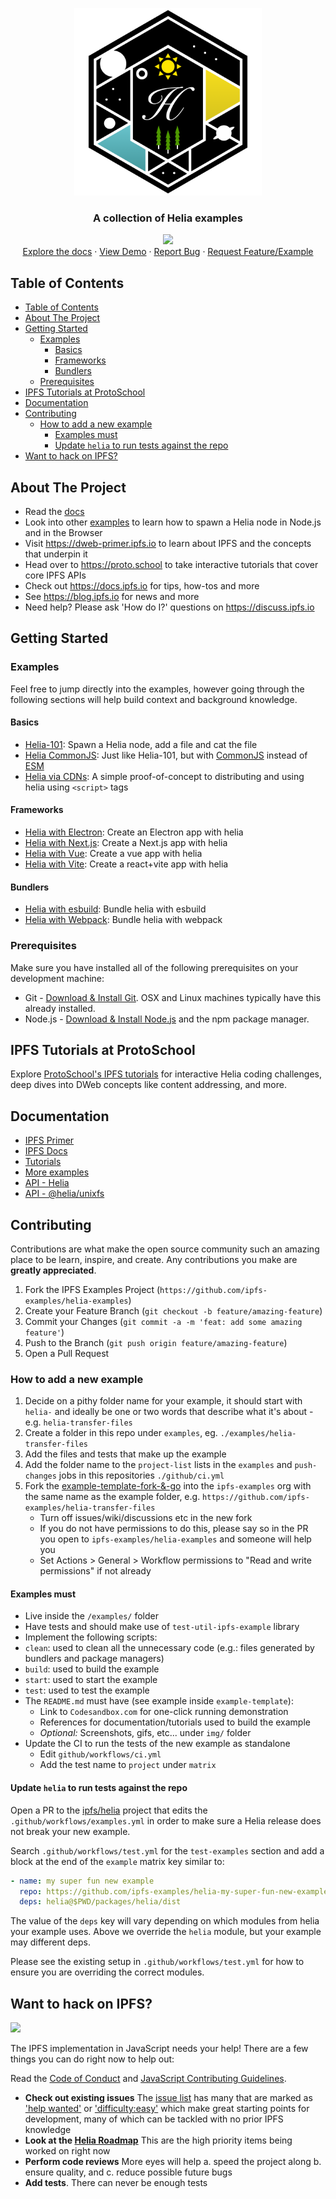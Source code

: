 <p align="center">
  <a href="https://github.com/ipfs/helia" title="Helia">
    <img src="https://raw.githubusercontent.com/ipfs/helia/main/assets/helia.png" alt="Helia logo" width="300" />
  </a>
</p>

<h3 align="center">A collection of Helia examples</h3>

<p align="center">
  <img src="https://raw.githubusercontent.com/jlord/forkngo/gh-pages/badges/cobalt.png" width="200">
  <br>
  <a href="https://ipfs.github.io/helia/modules/helia.html">Explore the docs</a>
  ·
  <a href="https://codesandbox.io/">View Demo</a>
  ·
  <a href="https://github.com/ipfs-examples/helia-examples/issues">Report Bug</a>
  ·
  <a href="https://github.com/ipfs-examples/helia-examples/issues">Request Feature/Example</a>
</p>

## Table of Contents

- [Table of Contents](#table-of-contents)
- [About The Project](#about-the-project)
- [Getting Started](#getting-started)
  - [Examples](#examples)
    - [Basics](#basics)
    - [Frameworks](#frameworks)
    - [Bundlers](#bundlers)
  - [Prerequisites](#prerequisites)
- [IPFS Tutorials at ProtoSchool](#ipfs-tutorials-at-protoschool)
- [Documentation](#documentation)
- [Contributing](#contributing)
  - [How to add a new example](#how-to-add-a-new-example)
    - [Examples must](#examples-must)
    - [Update `helia` to run tests against the repo](#update-helia-to-run-tests-against-the-repo)
- [Want to hack on IPFS?](#want-to-hack-on-ipfs)

## About The Project

- Read the [docs](https://ipfs.github.io/helia/modules/helia.html)
- Look into other [examples](https://github.com/ipfs-examples/helia-examples) to learn how to spawn a Helia node in Node.js and in the Browser
- Visit https://dweb-primer.ipfs.io to learn about IPFS and the concepts that underpin it
- Head over to https://proto.school to take interactive tutorials that cover core IPFS APIs
- Check out https://docs.ipfs.io for tips, how-tos and more
- See https://blog.ipfs.io for news and more
- Need help? Please ask 'How do I?' questions on https://discuss.ipfs.io

## Getting Started

### Examples

Feel free to jump directly into the examples, however going through the following sections will help build context and background knowledge.

#### Basics

- [Helia-101](/examples/helia-101/): Spawn a Helia node, add a file and cat the file
- [Helia CommonJS](/examples/helia-cjs/): Just like Helia-101, but with [CommonJS](https://en.wikipedia.org/wiki/CommonJS) instead of [ESM](https://developer.mozilla.org/en-US/docs/Web/JavaScript/Guide/Modules)
- [Helia via CDNs](/examples/helia-script-tag/): A simple proof-of-concept to distributing and using helia using `<script>` tags

#### Frameworks

- [Helia with Electron](/examples/helia-electron/): Create an Electron app with helia
- [Helia with Next.js](/examples/helia-nextjs/): Create a Next.js app with helia
- [Helia with Vue](/examples/helia-vue/): Create a vue app with helia
- [Helia with Vite](/examples/helia-vite/): Create a react+vite app with helia

#### Bundlers

- [Helia with esbuild](/examples/helia-esbuild/): Bundle helia with esbuild
- [Helia with Webpack](/examples/helia-webpack/): Bundle helia with webpack
### Prerequisites

Make sure you have installed all of the following prerequisites on your development machine:

- Git - [Download & Install Git](https://git-scm.com/downloads). OSX and Linux machines typically have this already installed.
- Node.js - [Download & Install Node.js](https://nodejs.org/en/download/) and the npm package manager.

## IPFS Tutorials at ProtoSchool

Explore [ProtoSchool's IPFS tutorials](https://proto.school/#/tutorials?course=ipfs) for interactive Helia coding challenges, deep dives into DWeb concepts like content addressing, and more.

## Documentation

- [IPFS Primer](https://dweb-primer.ipfs.io/)
- [IPFS Docs](https://docs.ipfs.io/)
- [Tutorials](https://proto.school)
- [More examples](https://github.com/ipfs-examples/helia-examples)
- [API - Helia](https://ipfs.github.io/helia/modules/helia.html)
- [API - @helia/unixfs](https://ipfs.github.io/helia-unixfs/modules/helia.html)

## Contributing

Contributions are what make the open source community such an amazing place to be learn, inspire, and create. Any contributions you make are **greatly appreciated**.

1. Fork the IPFS Examples Project (`https://github.com/ipfs-examples/helia-examples`)
2. Create your Feature Branch (`git checkout -b feature/amazing-feature`)
3. Commit your Changes (`git commit -a -m 'feat: add some amazing feature'`)
4. Push to the Branch (`git push origin feature/amazing-feature`)
5. Open a Pull Request

### How to add a new example

1. Decide on a pithy folder name for your example, it should start with `helia-` and ideally be one or two words that describe what it's about - e.g. `helia-transfer-files`
1. Create a folder in this repo under `examples`, eg. `./examples/helia-transfer-files`
1. Add the files and tests that make up the example
1. Add the folder name to the `project-list` lists in the `examples` and `push-changes` jobs in this repositories `./github/ci.yml`
1. Fork the [example-template-fork-&-go](https://github.com/ipfs-examples/example-fork-go-template) into the `ipfs-examples` org with the same name as the example folder, e.g. `https://github.com/ipfs-examples/helia-transfer-files`
   - Turn off issues/wiki/discussions etc in the new fork
   - If you do not have permissions to do this, please say so in the PR you open to `ipfs-examples/helia-examples` and someone will help you
   - Set Actions > General > Workflow permissions to "Read and write permissions" if not already

#### Examples must

- Live inside the `/examples/` folder
- Have tests and should make use of `test-util-ipfs-example` library
- Implement the following scripts:
 - `clean`: used to clean all the unnecessary code (e.g.: files generated by bundlers and package managers)
 - `build`: used to build the example
 - `start`: used to start the example
 - `test`: used to test the example
- The `README.md` must have (see example inside `example-template`):
  - Link to `Codesandbox.com` for one-click running demonstration
  - References for documentation/tutorials used to build the example
  - _Optional:_ Screenshots, gifs, etc... under `img/` folder
- Update the CI to run the tests of the new example as standalone
  - Edit `github/workflows/ci.yml`
  - Add the test name to `project` under `matrix`

#### Update `helia` to run tests against the repo

Open a PR to the [ipfs/helia](https://github.com/ipfs/helia) project that edits the `.github/workflows/examples.yml` in order to make sure a Helia release does not break your new example.

Search `.github/workflows/test.yml` for the `test-examples` section and add a block at the end of the `example` matrix key similar to:

```yml
- name: my super fun new example
  repo: https://github.com/ipfs-examples/helia-my-super-fun-new-example.git
  deps: helia@$PWD/packages/helia/dist
```

The value of the `deps` key will vary depending on which modules from helia your example uses. Above we override the `helia` module, but your example may different deps.

Please see the existing setup in `.github/workflows/test.yml` for how to ensure you are overriding the correct modules.

## Want to hack on IPFS?

[![](https://cdn.rawgit.com/jbenet/contribute-ipfs-gif/master/img/contribute.gif)](https://github.com/ipfs/community/blob/master/CONTRIBUTING.md)

The IPFS implementation in JavaScript needs your help! There are a few things you can do right now to help out:

Read the [Code of Conduct](https://github.com/ipfs/community/blob/master/code-of-conduct.md) and [JavaScript Contributing Guidelines](https://github.com/ipfs/community/blob/master/CONTRIBUTING_JS.md).

- **Check out existing issues** The [issue list](https://github.com/ipfs/helia/issues) has many that are marked as ['help wanted'](https://github.com/ipfs/helia/issues?q=is%3Aissue+is%3Aopen+sort%3Aupdated-desc+label%3A%22help+wanted%22) or ['difficulty:easy'](https://github.com/ipfs/helia/issues?q=is%3Aissue+is%3Aopen+sort%3Aupdated-desc+label%3Adifficulty%3Aeasy) which make great starting points for development, many of which can be tackled with no prior IPFS knowledge
- **Look at the [Helia Roadmap](https://github.com/ipfs/helia/blob/main/ROADMAP.md)** This are the high priority items being worked on right now
- **Perform code reviews** More eyes will help
  a. speed the project along
  b. ensure quality, and
  c. reduce possible future bugs
- **Add tests**. There can never be enough tests
